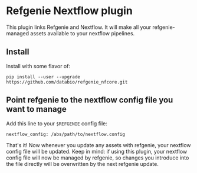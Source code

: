 # Refgenie Nextflow plugin

This plugin links Refgenie and Nextflow. It will make all your refgenie-managed assets available to your nextflow pipelines. 

## Install

Install with some flavor of:

```
pip install --user --upgrade https://github.com/databio/refgenie_nfcore.git
```

## Point refgenie to the nextflow config file you want to manage

Add this line to your `$REFGENIE` config file:

```
nextflow_config: /abs/path/to/nextflow.config
```


That's it! Now whenever you update any assets with refgenie, your nextflow config file will be updated. Keep in mind: if using this plugin, your nextflow config file will now be managed by refgenie, so changes you introduce into the file directly will be overwritten by the next refgenie update.